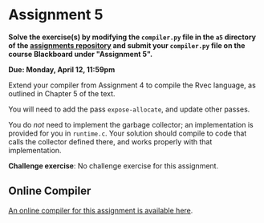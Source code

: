 # Assignment 5

**Solve the exercise(s) by modifying the `compiler.py` file in the `a5`
directory of the [assignments
repository](https://github.com/jnear/cs202-assignments) and submit
your `compiler.py` file on the course Blackboard under "Assignment
5".**

**Due: Monday, April 12, 11:59pm**


Extend your compiler from Assignment 4 to compile the Rvec language, as
outlined in Chapter 5 of the text.

You will need to add the pass `expose-allocate`, and update other
passes.

You do *not* need to implement the garbage collector; an
implementation is provided for you in `runtime.c`. Your solution
should compile to code that calls the collector defined there, and
works properly with that implementation.

**Challenge exercise**: No challenge exercise for this assignment.

## Online Compiler

[An online compiler for this assignment is available
here](http://jnear.w3.uvm.edu/cs202/compiler-a5.php).
